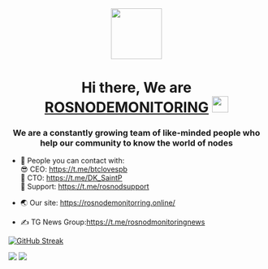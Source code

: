 <div id="header" align="center">
  <img src="https://static.tildacdn.com/tild6163-3237-4131-b730-303562373762/photo_2021-09-14_13-.jpg" width="100"/>
</div>

<h1 align="center">Hi there, We are <a href="https://rosnodemonitorring.online/" target="_blank">ROSNODEMONITORING</a> 
<img src="https://github.com/blackcater/blackcater/raw/main/images/Hi.gif" height="32"/></h1>
<h3 align="center">We are a constantly growing team of like-minded people who help our community to know the world of nodes</h3>

- 💬 People you can contact with: <br>😎 CEO: https://t.me/btclovespb<br>🧐 CTO: https://t.me/DK_SaintP<br>👷 Support: https://t.me/rosnodsupport

- 🌏 Our site: https://rosnodemonitorring.online/
- ✍ TG News Group:https://t.me/rosnodmonitoringnews

[![GitHub Streak](http://github-readme-streak-stats.herokuapp.com?user=ROSNODEMONITORING&theme=blueberry_duo)](https://git.io/streak-stats)

<img src="https://i.ibb.co/kJn1vPp/111.jpg" />
<img src="https://i.ibb.co/5c9hRjg/222.jpg" />
